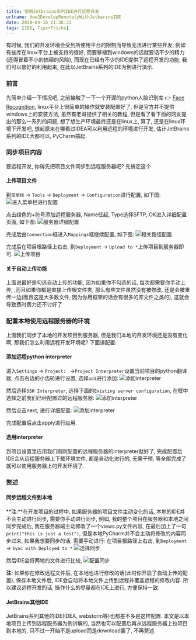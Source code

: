 ```yaml
---
title: 使用Jetbrains系列IDE进行远程开发
urlname: How2DevelopRemotelyWithJetbarinsIDE
date: 2018-04-16 21:36:33
tags: [IDE, Tips+Tricks]
---
```


有时候, 我们的开发环境会受到所使用平台的限制而导致无法进行某些开发, 例如有些库在linux平台上被支持的很好, 而要移植到windows的话就要话不少的精力(还得冒着不小的搞砸的风险), 而现在已经有不少的IDE提供了远程开发的功能, 我们可以很好的利用起来, 在此以JetBrains系列的IDE为例进行演示.

<!--more-->

### 前言
先简单介绍一下情况吧, 之前接触了一下一个开源的python人脸识别库 👉 [Face Recognition](https://github.com/ageitgey/face_recognition), linux平台上很简单的操作就安装配置好了, 但是官方并不提供windows上的安装方法, 虽然有老哥提供了相关的教程, 但是看了看下面的网友提出的那么一系列的问题, 想了想生产环境最终还是在linux上, 算了, 还是在linux环境下开发吧, 想起原来在哪看过IDEA可以利用远程的环境进行开发, 估计JetBrains系列的IDE大都可以, PyCharm搞起.

### 同步项目内容
要远程开发, 你得先把项目文件同步到远程服务器吧? 先搞定这个

#### 上传项目文件 
到`菜单栏` -> `Tools` -> `Deployment` -> `Configuration`进行配置, 如下图: 
![进入菜单栏进行配置](https://cdn.safeandsound.cn/image/pycharmRemoteDev/pycharm-remote-dev0.png)

点击绿色的+符号添加远程服务器, Name任起, Type选择SFTP, OK进入详细配置页面, 如下图: 
![服务器详细配置](https://cdn.safeandsound.cn/image/pycharmRemoteDev/pycharm-remote-dev1.png)

完成后由`Connection`框进入`Mappings`框继续配置, 如下图:
![相关路径配置](https://cdn.safeandsound.cn/image/pycharmRemoteDev/pycharm-remote-dev2.png)

完成后在项目根路径上右击, 到`Deployment` -> `Upload to *`上传项目到服务器即可.
![上传项目](https://cdn.safeandsound.cn/image/pycharmRemoteDev/pycharm-remote-dev3.png)

#### 关于自动上传功能
上面说最好是勾选自动上传的功能, 因为如果你不勾选的话, 每次都需要你手动上传, ,而且如果你都是直接上传根文件夹, 那么有些文件虽然没有被修改, 还是会被重传一边(而且这是大多数文件, 因为你用框架的话会有很多的库文件之类的), 这就会导致费时费力还不讨好了

### 配置本地使用远程服务器的环境
上面我们同步了本地的开发项目到服务器, 但是我们本地的开发环境还是没有变化啊, 那我们怎么利用远程开发环境呢? 下面讲配置:
#### 添加远程python interpreter
进入`Settings` -> `Project: ` ->`Project Interpreter`设置当前项目的python翻译器, 点击右边的小齿轮进行设置, 选择`add`进行添加:
![添加interpreter](https://cdn.safeandsound.cn/image/pycharmRemoteDev/pycharm-remote-dev4.png)

然后选择`SSH Interpreter`, 选择下面的`Existing server configuration`, 在框中选择之前我们已经配置过的远程服务器:
![添加interpreter](https://cdn.safeandsound.cn/image/pycharmRemoteDev/pycharm-remote-dev5.png)

然后点击next, 进行详细配置:
![添加interpreter](https://cdn.safeandsound.cn/image/pycharmRemoteDev/pycharm-remote-dev6.png)

完成配置后点击apply进行应用.

#### 选用interpreter
到项目设置里应用我们刚刚配置的远程服务器的interpreter就好了, 完成配置后IDE会从远程服务器上下载环境文件, 都是自动化进行的, 无需干预, 等全部完成了就可以使用服务器上的开发环境了.

### 赘述
#### 同步远程文件到本地
**注:**在开发项目的过程中, 如果服务器的项目文件主动变化的话, 本地的IDE并不会主动进行同步, 需要你手动进行同步, 例如, 我的整个项目在服务器和本地之间同步完成后, 我在服务器端主动修改了一个views.py文件内容, 在最后加上了一句`print("this is just a test")`, 但是本地PyCharm并不会主动将修改的内容同步过来, 如果我想要同步的话, 需要手动进行:
在项目根路径上右击, 到`Deployment` -> `Sync with Deployed to *`
![选择同步](https://cdn.safeandsound.cn/image/pycharmRemoteDev/pycharm-remote-dev7.png)

然后IDE会将两地的文件进行比较,
![配置同步](https://cdn.safeandsound.cn/image/pycharmRemoteDev/pycharm-remote-dev8.png)

**注:** 如果你在修改远程文件后, 在本地也进行修改的话(此时你开启了自动上传的配置), 保存本地文件后, IDE会自动将本地文件上传到远程并覆盖远程的修改内容. 所以建议远程开发的话, 操作什么的尽量都在IDE上进行, 方便保持一致.

#### JetBrains其他IDE
JetBrains系列其他的IDE(IDEA, webstorm等)也都差不多是这样配置.
本文是以本地项目上传到远程服务器为例讲解的, 当然也可以配置后再从远程服务器上拉项目到本地的, 只不过一开始不是upload而是download罢了, 不再赘述.